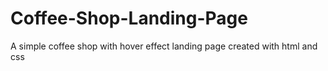 # Coffee-Shop-Landing-Page
 A simple coffee shop with hover effect landing page created with html and css

